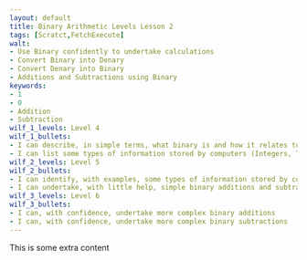 ```yaml
---
layout: default
title: Binary Arithmetic Levels Lesson 2
tags: [Scratct,FetchExecute]
walt:
- Use Binary confidently to undertake calculations
- Convert Binary into Denary
- Convert Denary into Binary
- Additions and Subtractions using Binary
keywords:
- 1
- 0
- Addition
- Subtraction
wilf_1_levels: Level 4
wilf_1_bullets:
- I can describe, in simple terms, what binary is and how it relates to computers
- I can list some types of information stored by computers (Integers, Text etc).
wilf_2_levels: Level 5
wilf_2_bullets:
- I can identify, with examples, some types of information stored by computers
- I can undertake, with little help, simple binary additions and subtractions
wilf_3_levels: Level 6
wilf_3_bullets:
- I can, with confidence, undertake more complex binary additions
- I can, with confidence, undertake more complex binary subtractions
---
```


This is some extra content

